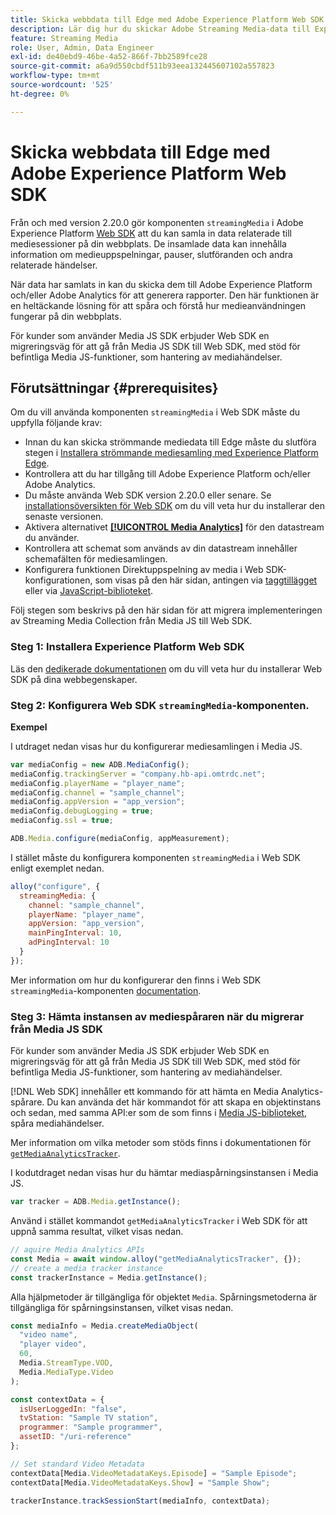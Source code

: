 ```yaml
---
title: Skicka webbdata till Edge med Adobe Experience Platform Web SDK
description: Lär dig hur du skickar Adobe Streaming Media-data till Experience Platform Edge med Adobe Experience Platform Web SDK.
feature: Streaming Media
role: User, Admin, Data Engineer
exl-id: de40ebd9-46be-4a52-866f-7bb2589fce28
source-git-commit: a6a9d550cbdf511b93eea132445607102a557823
workflow-type: tm+mt
source-wordcount: '525'
ht-degree: 0%

---
```


# Skicka webbdata till Edge med Adobe Experience Platform Web SDK

Från och med version 2.20.0 gör komponenten `streamingMedia` i Adobe Experience Platform [Web SDK](https://experienceleague.adobe.com/sv/docs/experience-platform/web-sdk/home) att du kan samla in data relaterade till mediesessioner på din webbplats. De insamlade data kan innehålla information om medieuppspelningar, pauser, slutföranden och andra relaterade händelser.

När data har samlats in kan du skicka dem till Adobe Experience Platform och/eller Adobe Analytics för att generera rapporter. Den här funktionen är en heltäckande lösning för att spåra och förstå hur medieanvändningen fungerar på din webbplats.

För kunder som använder Media JS SDK erbjuder Web SDK en migreringsväg för att gå från Media JS SDK till Web SDK, med stöd för befintliga Media JS-funktioner, som hantering av mediahändelser.

## Förutsättningar {#prerequisites}

Om du vill använda komponenten `streamingMedia` i Web SDK måste du uppfylla följande krav:

* Innan du kan skicka strömmande mediedata till Edge måste du slutföra stegen i [Installera strömmande mediesamling med Experience Platform Edge](/help/implementation/edge/implementation-edge.md).
* Kontrollera att du har tillgång till Adobe Experience Platform och/eller Adobe Analytics.
* Du måste använda Web SDK version 2.20.0 eller senare. Se [installationsöversikten för Web SDK](https://experienceleague.adobe.com/sv/docs/experience-platform/web-sdk/install/overview) om du vill veta hur du installerar den senaste versionen.
* Aktivera alternativet **[[!UICONTROL Media Analytics]](https://experienceleague.adobe.com/sv/docs/experience-platform/datastreams/configure)** för den datastream du använder.
* Kontrollera att schemat som används av din datastream innehåller schemafälten för mediesamlingen.
* Konfigurera funktionen Direktuppspelning av media i Web SDK-konfigurationen, som visas på den här sidan, antingen via [taggtillägget](#tag-extension) eller via [JavaScript-biblioteket](#library).

Följ stegen som beskrivs på den här sidan för att migrera implementeringen av Streaming Media Collection från Media JS till Web SDK.

### Steg 1: Installera Experience Platform Web SDK

Läs den [dedikerade dokumentationen](https://experienceleague.adobe.com/sv/docs/experience-platform/web-sdk/install/overview) om du vill veta hur du installerar Web SDK på dina webbegenskaper.

### Steg 2: Konfigurera Web SDK `streamingMedia`-komponenten.

**Exempel**

I utdraget nedan visas hur du konfigurerar mediesamlingen i Media JS.

```javascript
var mediaConfig = new ADB.MediaConfig();
mediaConfig.trackingServer = "company.hb-api.omtrdc.net";
mediaConfig.playerName = "player_name";
mediaConfig.channel = "sample_channel";
mediaConfig.appVersion = "app_version";
mediaConfig.debugLogging = true;
mediaConfig.ssl = true;

ADB.Media.configure(mediaConfig, appMeasurement);
```

I stället måste du konfigurera komponenten `streamingMedia` i Web SDK enligt exemplet nedan.

```js
alloy("configure", {
  streamingMedia: {
    channel: "sample_channel",
    playerName: "player_name",
    appVersion: "app_version",
    mainPingInterval: 10,
    adPingInterval: 10
  }
});
```

Mer information om hur du konfigurerar den finns i Web SDK `streamingMedia`-komponenten [documentation](https://experienceleague.adobe.com/sv/docs/experience-platform/web-sdk/commands/configure/streamingmedia).

### Steg 3: Hämta instansen av mediespåraren när du migrerar från Media JS SDK

För kunder som använder Media JS SDK erbjuder Web SDK en migreringsväg för att gå från Media JS SDK till Web SDK, med stöd för befintliga Media JS-funktioner, som hantering av mediahändelser.

[!DNL Web SDK] innehåller ett kommando för att hämta en Media Analytics-spårare. Du kan använda det här kommandot för att skapa en objektinstans och sedan, med samma API:er som de som finns i [Media JS-biblioteket](https://adobe-marketing-cloud.github.io/media-sdks/reference/javascript_3x/APIReference.html), spåra mediahändelser.

Mer information om vilka metoder som stöds finns i dokumentationen för [`getMediaAnalyticsTracker`](https://experienceleague.adobe.com/sv/docs/experience-platform/web-sdk/commands/getmediaanalyticstracker).

I kodutdraget nedan visas hur du hämtar mediaspårningsinstansen i Media JS.

```javascript
var tracker = ADB.Media.getInstance();
```

Använd i stället kommandot `getMediaAnalyticsTracker` i Web SDK för att uppnå samma resultat, vilket visas nedan.

```js
// aquire Media Analytics APIs
const Media = await window.alloy("getMediaAnalyticsTracker", {});
// create a media tracker instance
const trackerInstance = Media.getInstance();
```

Alla hjälpmetoder är tillgängliga för objektet `Media`. Spårningsmetoderna är tillgängliga för spårningsinstansen, vilket visas nedan.

```js
const mediaInfo = Media.createMediaObject(
  "video name",
  "player video",
  60,
  Media.StreamType.VOD,
  Media.MediaType.Video
);

const contextData = {
  isUserLoggedIn: "false",
  tvStation: "Sample TV station",
  programmer: "Sample programmer",
  assetID: "/uri-reference"
};

// Set standard Video Metadata
contextData[Media.VideoMetadataKeys.Episode] = "Sample Episode";
contextData[Media.VideoMetadataKeys.Show] = "Sample Show";

trackerInstance.trackSessionStart(mediaInfo, contextData);
```
